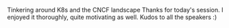 Tinkering around K8s and the CNCF landscape
Thanks for today's session.
I enjoyed it thoroughly, quite motivating as well. 
Kudos to all the speakers :)